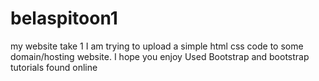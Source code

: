 # belaspitoon1
my website take 1
I am trying to upload a simple html css code to some domain/hosting website. I hope you enjoy
Used Bootstrap and bootstrap tutorials found online
